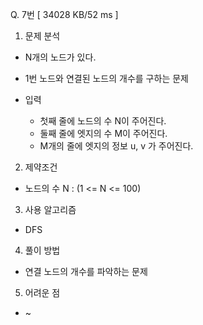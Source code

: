 Q. 7번 [ 34028 KB/52 ms ]

1. 문제 분석
- N개의 노드가 있다.
- 1번 노드와 연결된 노드의 개수를 구하는 문제

- 입력
  - 첫째 줄에 노드의 수 N이 주어진다.
  - 둘째 줄에 엣지의 수 M이 주어진다.
  - M개의 줄에 엣지의 정보 u, v 가 주어진다.

2. 제약조건
- 노드의 수 N : (1 <= N <= 100)

3. 사용 알고리즘
- DFS

4. 풀이 방법
- 연결 노드의 개수를 파악하는 문제

5. 어려운 점
- ~